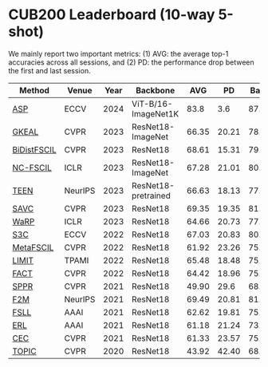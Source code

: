 # CUB200 Leaderboard (10-way 5-shot)

We mainly report two important metrics: (1) AVG: the average top-1 accuracies across all sessions, and (2) PD: the performance drop between the first and last session. 

|Method|Venue|Year|Backbone|AVG|PD|Base|Last|Code|
|------|------|------|------|------|------|------|------|------|
[ASP](https://arxiv.org/pdf/2403.09857)|ECCV|2024|ViT-B/16-ImageNet1K|83.8|3.6|87.1|83.5|[Pytorch](https://github.com/DawnLIU35/FSCIL-ASP)
[GKEAL](https://openaccess.thecvf.com/content/CVPR2023/papers/Zhuang_GKEAL_Gaussian_Kernel_Embedded_Analytic_Learning_for_Few-Shot_Class_Incremental_CVPR_2023_paper.pdf)|CVPR|2023|ResNet18-ImageNet|66.35|20.21|78.88|58.67|[Pytorch](https://github.com/ZHUANGHP/Analytic-continual-learning)
[BiDistFSCIL](https://openaccess.thecvf.com/content/CVPR2023/papers/Zhao_Few-Shot_Class-Incremental_Learning_via_Class-Aware_Bilateral_Distillation_CVPR_2023_paper.pdf)|CVPR|2023|ResNet18|68.61|15.31|79.12|63.81|[Pytorch](https://github.com/LinglanZhao/BiDistFSCIL)
[NC-FSCIL](https://arxiv.org/pdf/2302.03004)|ICLR|2023|ResNet18-ImageNet|67.28|21.01|80.45|59.44|[Pytorch](https://github.com/NeuralCollapseApplications/FSCIL)
[TEEN](https://openreview.net/pdf?id=8NAxGDdf7H)|NeurIPS|2023|ResNet18-pretrained|66.63|18.13|77.26|59.31|[Pytorch](https://github.com/wangkiw/TEEN)
[SAVC](https://openaccess.thecvf.com/content/CVPR2023/papers/Song_Learning_With_Fantasy_Semantic-Aware_Virtual_Contrastive_Constraint_for_Few-Shot_Class-Incremental_CVPR_2023_paper.pdf)|CVPR|2023|ResNet18|69.35|19.35|81.85|62.50|[Pytorch](https://github.com/zysong0113/SAVC)
[WaRP](https://openreview.net/pdf?id=kPLzOfPfA2l)|ICLR|2023|ResNet18|64.66|20.73|77.74|57.01|[Pytorch](https://github.com/EdwinKim3069/WaRP-CIFSL)
[S3C](https://www.ecva.net/papers/eccv_2022/papers_ECCV/papers/136850427.pdf)|ECCV|2022|ResNet18|67.03|20.83|80.62|58.95|[Pytorch](https://github.com/JAYATEJAK/S3C)
[MetaFSCIL](https://openaccess.thecvf.com/content/CVPR2022/papers/Chi_MetaFSCIL_A_Meta-Learning_Approach_for_Few-Shot_Class_Incremental_Learning_CVPR_2022_paper.pdf)|CVPR|2022|ResNet18|61.92|23.26|75.90|52.64|Pytorch
[LIMIT](https://arxiv.org/pdf/2203.17030)|TPAMI|2022|ResNet18|65.48|18.48|75.89|57.41|[Pytorch](https://github.com/LAMDA-CL/TPAMI-Limit)
[FACT](https://openaccess.thecvf.com/content/CVPR2022/papers/Zhou_Forward_Compatible_Few-Shot_Class-Incremental_Learning_CVPR_2022_paper.pdf)|CVPR|2022|ResNet18|64.42|18.96|75.90|56.94|[Pytorch](https://github.com/LAMDA-CL/CVPR22-Fact)
[SPPR](https://openaccess.thecvf.com/content/CVPR2021/papers/Zhu_Self-Promoted_Prototype_Refinement_for_Few-Shot_Class-Incremental_Learning_CVPR_2021_paper.pdf)|CVPR|2021|ResNet18|49.90|29.6|68.05|38.45|[Pytorch](https://github.com/zhukaii/SPPR)
[F2M](https://openreview.net/pdf?id=ALvt7nXa2q)|NeurIPS|2021|ResNet18|69.49|20.81|81.07|60.26|[Pytorch](https://github.com/moukamisama/F2M)
[FSLL](https://arxiv.org/pdf/2103.00991)|AAAI|2021|ResNet18|62.62|19.81|75.63|55.82|Pytorch
[ERL](https://ojs.aaai.org/index.php/AAAI/article/view/16213)|AAAI|2021|ResNet18|61.18|21.24|73.52|52.28|Pytorch
[CEC](https://openaccess.thecvf.com/content/CVPR2021/papers/Zhang_Few-Shot_Incremental_Learning_With_Continually_Evolved_Classifiers_CVPR_2021_paper.pdf)|CVPR|2021|ResNet18|61.33|23.57|75.85|52.28|[Pytorch](https://github.com/icoz69/CEC-CVPR2021)|
|[TOPIC](https://openaccess.thecvf.com/content_CVPR_2020/papers/Tao_Few-Shot_Class-Incremental_Learning_CVPR_2020_paper.pdf)|CVPR|2020|ResNet18|43.92|42.40|68.68|26.28|[Pytorch](https://github.com/xyutao/fscil)|

